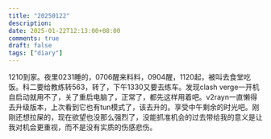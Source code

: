 ```yaml
---
title: "20250122"
description: 
date: 2025-01-22T12:13:00+08:00
comments: true
draft: false
tags: ["diary"]
---
```

1210到家。夜里0231睡的，0706醒来料料，0904醒，1120起，被叫去食堂吃饭。科二要给教练转563，转了，下午1330又要去练车。发现clash verge一开机自启动就用不了，关了重启电脑了，正常了，都先这样用着吧。v2rayn一直懒得去升级版本，上次看到它也有tun模式了，该去升的。享受中午剩余的时光吧。刚刚还想拉屎的，现在欲望也没那么强烈了，没能抓准机会的过去带给我的意义是让我对机会更重视，而不是没有实质的伤感悲伤。
